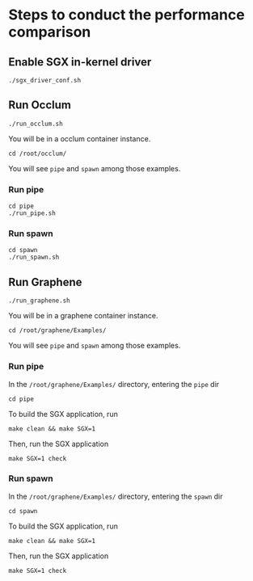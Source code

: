# Steps to conduct the performance comparison

## Enable SGX in-kernel driver

```
./sgx_driver_conf.sh 
```

## Run Occlum

```
./run_occlum.sh
```

You will be in a occlum container instance.

```
cd /root/occlum/
```

You will see `pipe` and `spawn` among those examples.


### Run pipe

```
cd pipe
./run_pipe.sh
```

### Run spawn

```
cd spawn
./run_spawn.sh
```

## Run Graphene

```
./run_graphene.sh
```

You will be in a graphene container instance.

```
cd /root/graphene/Examples/
```

You will see `pipe` and `spawn` among those examples.

### Run pipe

In the `/root/graphene/Examples/` directory, entering the `pipe` dir

```
cd pipe
```

To build the SGX application, run

```
make clean && make SGX=1 
```

Then, run the SGX application

```
make SGX=1 check
```

### Run spawn

In the `/root/graphene/Examples/` directory, entering the `spawn` dir

```
cd spawn
```

To build the SGX application, run

```
make clean && make SGX=1 
```

Then, run the SGX application

```
make SGX=1 check
```

